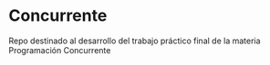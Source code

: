 # Concurrente
Repo destinado al desarrollo del trabajo práctico final de la materia Programación Concurrente
